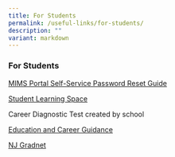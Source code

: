 ```yaml
---
title: For Students
permalink: /useful-links/for-students/
description: ""
variant: markdown
---
```

<h3>For Students</h3><p><a href="/files/MIMS_Self_Service_Password_Reset_Service.pdf" rel="noopener noreferrer nofollow" target="_blank">MIMS Portal Self-Service Password Reset Guide</a></p><p><a href="http://learning.moe.edu.sg/" rel="noopener noreferrer nofollow" target="_blank">Student Learning Space</a></p><p>Career Diagnostic Test created by school</p><p><a href="https://go.gov.sg/ecgchat-njc" rel="noopener noreferrer nofollow" target="_blank">Education and Career Guidance</a></p><p><a href="https://www.njgradnet.com/" rel="noopener noreferrer nofollow" target="_blank">NJ Gradnet</a></p><p></p>